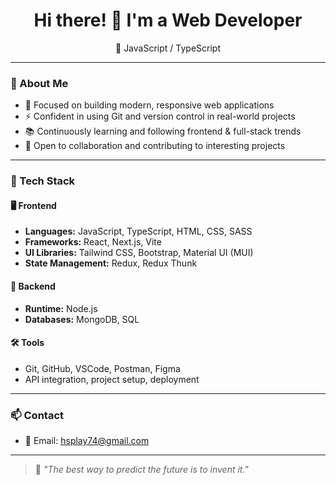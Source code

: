 <h1 align="center">Hi there! 👋 I'm a Web Developer</h1>

<p align="center">
  🔧 JavaScript / TypeScript
</p>

---

### 🧠 About Me

- 🎯 Focused on building modern, responsive web applications
- ⚡ Confident in using Git and version control in real-world projects
- 📚 Continuously learning and following frontend & full-stack trends
- 🤝 Open to collaboration and contributing to interesting projects

---

### 🧰 Tech Stack

#### 🖥️ Frontend

- **Languages:** JavaScript, TypeScript, HTML, CSS, SASS
- **Frameworks:** React, Next.js, Vite
- **UI Libraries:** Tailwind CSS, Bootstrap, Material UI (MUI)
- **State Management:** Redux, Redux Thunk

#### 🔧 Backend

- **Runtime:** Node.js
- **Databases:** MongoDB, SQL

#### 🛠️ Tools

- Git, GitHub, VSCode, Postman, Figma
- API integration, project setup, deployment

---

### 📫 Contact

- 📧 Email: hsplay74@gmail.com

---

> 🧠 _"The best way to predict the future is to invent it."_


